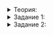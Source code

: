 <details>
<summary>Теория:</summary>

# Копирование объектов. Часть вторая

Из предыдущего урока вы узнали о трудностях копирования объектов, содержащих указатели на динамическую память. Когда процесс не сводится к простому копированию полей объекта, программисту нужно создать копирующий конструктор для правильного выполнения этой операции.

### Выбираем способ хранить щупальца

Код осьминога из предыдущего урока был искусственно усложнён тем, что щупальца хранились в динамической памяти. Так вы смогли увидеть трудности своими глазами. Если бы в  `tentacles_`  хранились сами щупальца, а не указатели на них, проблем при копировании осьминога не возникло бы — все его щупальца скопировались бы автоматически.

Чтобы хранение указателей на щупальца вместо самих щупалец было более обоснованным, немного усложним задачу:

-   щупальце может прицепляться к произвольному щупальцу любого осьминога и отцепляться от него;
-   осьминог при создании может иметь произвольное количество щупалец. По умолчанию их восемь;
-   разрешается добавлять осьминогу новые щупальца, используя метод  `AddTentacle`.

```cpp
class Tentacle {
public:
    explicit Tentacle(int id) noexcept;
    int GetId() const noexcept;

    Tentacle* GetLinkedTentacle() const noexcept {
        return linked_tentacle_;
    }
    void LinkTo(Tentacle& tentacle) noexcept {
        linked_tentacle_ = &tentacle;
    }
    void Unlink() noexcept {
        linked_tentacle_ = nullptr;
    }

private:
    int id_ = 0;
    Tentacle* linked_tentacle_ = nullptr;
};

class Octopus {
public:
    Octopus();
    explicit Octopus(int num_tentacles);

    void AddTentacle();
    size_t GetTentacleCount() const noexcept;
    const Tentacle& GetTentacle(size_t index) const;
    Tentacle& GetTentacle(size_t index);

    ~Octopus();

private:
    void Cleanup() noexcept;

    vector<Tentacle*> tentacles_;
};

int main() {
    Octopus octopus1;
    Octopus octopus2;

    // Два осьминога прицепляются друг к другу щупальцами
    octopus1.GetTentacle(1).LinkTo(octopus2.GetTentacle(3));
    octopus2.AddTentacle();
    octopus2.GetTentacle(octopus2.GetTentacleCount() - 1).LinkTo(octopus1.GetTentacle(0));
}

```

Из-за возможности добавлять осьминогу новые щупальца, а щупальцам — ссылаться друг на друга, хранение щупалец в векторе становится затруднительным:

-   При добавлении нового щупальца ранее существовавшие ссылки на щупальца станут невалидны из-за особенностей реализации вектора. Почему так происходит, вы узнаете через несколько уроков.
-   Другие контейнеры могли сохранить валидность ссылок при вставке и удалении элементов, но не справились бы с неожиданным требованием разрешить осьминогам обмениваться щупальцами.

Храня щупальца в динамической памяти, делаем их более независимыми: их адрес не изменится ни при модификации контейнера, ни при передаче другому осьминогу. На практике такая задача может возникать регулярно — например, папки хранят наборы файлов, а гостиницы — наборы постояльцев.

### Анализируем код конструктора по умолчанию

Прежде чем начать писать конструктор копирования класса «‎Осьминог», взгляните на конструктор по умолчанию в классе  `Octopus`:

```cpp
class Octopus {
public:
    Octopus() {
        Tentacle* t = nullptr;
        try {
            for (int i = 1; i <= 8; ++i) {
                t = new Tentacle(i);      // Может выбросить исключение bad_alloc
                tentacles_.push_back(t);  // Может выбросить исключение bad_alloc

                // Обнуляем указатель на щупальце, которое уже добавили в tentacles_,
                // чтобы не удалить его в обработчике catch повторно
                t = nullptr;
            }
        } catch (const bad_alloc&) {
            // Удаляем щупальца, которые успели попасть в контейнер tentacles_
            Cleanup();
            // Удаляем щупальце, которое создали, но не добавили в tentacles_
            delete t;
            // Конструктор не смог создать осьминога с восемью щупальцами,
            // поэтому выбрасываем исключение, чтобы сообщить вызывающему коду об ошибке
            // throw без параметров внутри catch выполняет ПЕРЕВЫБРОС пойманного исключения
            throw;
        }
    }
    ...
};

```

Код конструктора получился довольно сложным, так как нужно обработать исключение  `bad_alloc`. Оно может возникнуть при создании щупальца в динамической памяти.

Обработчик исключения должен удалить объекты, на которые ссылаются указатели в векторе  `tentacles_`. Удалить нужно и щупальце по адресу в переменной  `t`. Оно ещё не успело попасть в контейнер  `tentacles_`.

Если в таком же стиле написать конструктор копирования, он будет не менее сложным. Вот был бы способ автоматически удалять объект из динамической памяти, когда указатель, хранящий его адрес, выходит из своей области видимости!

В C++ эту задачу решают умные указатели — классы, которые благодаря перегрузке операций ведут себя как указатели. Они предоставляют операцию разыменования  `*`  и доступа к членам класса  `->`. В отличие от обычных указателей, которые ещё называют «сырыми»‎, умные указатели реализуют семантику владения объектом, то есть автоматически удаляют объект при наступлении определённых условий. Умные указатели также определяют, что должно происходить при копировании указателя. Как правило, умные указатели делают шаблонными, чтобы использовать с объектами разных типов.

В стандартной библиотеке есть классы умных указателей, которые упростили бы решение задачи. Вы обязательно с ними познакомитесь в следующих спринтах. В этом уроке вы создадите свой умный указатель, чтобы потом упростить класс  `Octopus`.

Умный указатель в качестве одного из своих полей хранит обычный указатель, а «‎умное поведение»‎ реализуется за счёт конструктора, деструктора и специфичных для указателя операций.

Ваш указатель  `ScopedPtr`  будет владеть объектом, созданным в куче, и гарантировать, что объект автоматически удалится при выходе из области видимости указателя.

В повседневной разработке вам вряд ли понадобится писать собственные умные указатели и вручную вызывать  `new`/`delete`. Скорее всего, использовать вы будете стандартные. Но задания позволят разобраться, как удобные стандартные классы устроены на самом деле, и чего от них ожидать.

</details>

<details>
<summary>Задание 1:</summary>

## Задание 1

У вас есть каркас шаблонного класса  `ScopedPtr`. Это умный указатель, в котором частично реализован такой функционал:

-   Конструктор по умолчанию инициализирует указатель нулевым значением;
-   Заготовка метода  `GetRawPtr`. Метод возвращает адрес объекта, на который ссылается умный указатель;
-   Заготовка конвертирующего конструктора для создания  `ScopedPtr`  из сырого указателя;
-   Удалённый конструктор копирования. В этом случае создать копию умного указателя будет нельзя. Как следствие, не будет проблем, когда два умных указателя владеют одним объектом.

```cpp
template <typename T>
class ScopedPtr {
public:
    ScopedPtr() = default;
    explicit ScopedPtr(T* raw_ptr) noexcept {...}
    ScopedPtr(const ScopedPtr&) = delete;
    ~ScopedPtr() {...}
    T* GetRawPtr() const noexcept {...}
    T* Release() noexcept {...}

private:
    T* ptr_ = nullptr;
};

```

Объект класса  `ScopedPtr<T>`  может находиться в двух состояниях: владеть объектом типа  `T`  или не владеть. При этом должны выполняться следующие правила:

-   Конструктор без параметров создаёт умный указатель, не владеющий объектом.
-   Конструктор  `ScopedPtr(T* raw_ptr)`  создаёт умный указатель, который владеет объектом, если и только если переданный указатель не был равен  `nullptr`.
-   Метод  `GetRawPtr`  не влияет на владение.
-   Метод  `Release`  отменяет владение, если оно было.

Цель умного указателя — удалить объект, которым он владеет. Он должен делать это в своём деструкторе, который вам предстоит реализовать вместе с недостающими методами.

Проверки в заготовке кода упростят реализацию конструкторов и деструкторов.

### Требования

Реализуйте недостающие методы класса  `ScopedPtr`:

-   Недостающий код конструктора  `ScopedPtr`  из «сырого»‎ указателя на объект в динамической памяти. Созданный  `ScopedPtr`  должен владеть переданным объектом. Допустимо значение указателя  `nullptr`. В этом случае владения не возникает.
-   Тело метода  `GetRawPtr`.
-   Удаление объекта, которым владеет  `ScopedPtr`, в деструкторе.
-   Тело метода  `Release`.

### Ограничения

Сохраните сигнатуры всех публичных методов класса  `ScopedPtr`  неизменными, чтобы код скомпилировался без ошибок.

### Что отправлять на проверку

Загрузите в тренажёр только код с шаблоном класса  `ScopedPtr`  и нужными для его работы директивами  `#include`. Функция  `main`  при проверке учитываться не будет.

### Как будет тестироваться ваш код

Шаблон класса  `ScopedPtr`  будет протестирован кодом, подобным тому, что есть в функции  `main`.

Передаваемые в конструктор указатели ссылаются на объект, созданный в куче с использованием операции  `new`, либо равны  `nullptr`.

### Подсказка

-   Используйте проверки в функции  `main`  из заготовки кода.
-   В конвертирующем конструкторе сохраните переданный «‎сырой»‎ указатель в поле  `ptr_`.
-   В методе  `GetRawPtr`  верните текущее значение  `ptr_`.
-   Удалите объект, на который ссылается поле  `ptr_`  в деструкторе.
-   В методе  `Release`  обнулите поле  `ptr_`, не удаляя сам объект, и верните прежнее значение поля.

</details>

<details>
<summary>Задание 2:</summary>

## Задание 2

Вы сделали класс  `ScopedPtr`  умным. Осталось превратить его в указатель.

Переопределите операции разыменования  `*`  и доступа к полям класса  `->`. При попытке вызвать их у нулевого указателя эти операции должны выбрасывать исключение  `std::logic_error`, а не приводить к неопределённому поведению. Всё-таки это умный указатель. Перегруженная операция приведения к типу  `bool`  облегчает проверку на  `nullptr`.

В заготовке кода — ваше решение предыдущей задачи. На его основе реализуйте недостающие операции.

Сигнатура новых операций умного указателя:

```cpp
// Умный указатель, удаляющий связанный объект при своём разрушении.
// Параметр шаблона T задаёт тип объекта, на который ссылается указатель
template <typename T>
class ScopedPtr {
public:
    //...

    // Оператор приведения к типу bool позволяет узнать, ссылается ли умный указатель
    // на какой-либо объект
    explicit operator bool() const noexcept {
        // Реализуйте самостоятельно
    }

    // Оператор разыменования возвращает ссылку на объект
    // Выбрасывает исключение std::logic_error, если указатель нулевой
    T& operator*() const {
        // Реализуйте самостоятельно
    }

    // Оператор -> должен возвращать указатель на объект
    // Выбрасывает исключение std::logic_error, если указатель нулевой
    T* operator->() const {
        // Реализуйте самостоятельно
    }

    // ...

private:
    T* ptr_ = nullptr;
};

```

Оператор преобразования к типу  `bool`  объявлен  `explicit`, чтобы запретить неявное преобразование указателя в  `bool`, которое практически всегда нежелательно. На проверке указателя в условии  `if`  это не отразится.

```cpp
void Fn(int i);

int main() {
    ScopedPtr<Object> p(new Object());
    Fn(p); // Когда operator bool объявлен explicit, здесь будет ошибка компиляции
           // Без explicit в Fn будет передано значение 1
}

```

Пример использования  `ScopedPtr`  и тесты, которые помогут вам решить задачу, даны ниже.

```cpp
#include <cassert>

// Умный указатель, удаляющий связанный объект при своём разрушении.
// Параметр шаблона T задаёт тип объекта, на который ссылается указатель
template <typename T>
class ScopedPtr {
    ...
};

// Этот main тестирует класс ScopedPtr
int main() {
    // Проверка работы оператора приведения к типу bool
    {
        // Для нулевого указателя приведение к типу bool возвращает false
        const ScopedPtr<int> empty_ptr;
        assert(!empty_ptr);

        // Для ненулевого указателя приведение к типу bool возвращает true
        const ScopedPtr<int> ptr_to_existing_object(new int(0));
        assert(ptr_to_existing_object);

        static_assert(noexcept(static_cast<bool>(ptr_to_existing_object)));
    }

    // Проверка работы оператора разыменования *
    {
        string* raw_ptr = new string("hello");
        ScopedPtr<string> smart_ptr(raw_ptr);
        // Ссылка, возвращаемая оператором разыменования, должна ссылаться на объект,
        // на который указывает умный указатель
        assert(&*smart_ptr == raw_ptr);

        try {
            ScopedPtr<int> empty_ptr;
            // При попытке разыменовать пустой указатель должно быть выброшено
            // исключение logic_error
            *empty_ptr;
            // Сюда попасть мы не должны
            assert(false);
        } catch (const logic_error&) {
            // мы там, где нужно
        } catch (...) {
            // Других исключений выбрасываться не должно
            assert(false);
        }
    }

    // Проверка работы оператора ->
    {
        string* raw_ptr = new string("hello");
        ScopedPtr<string> smart_ptr(raw_ptr);
        // Доступ к членам класса через умный указатель должен быть аналогичен
        // доступу через "сырой" указатель
        assert(smart_ptr->data() == raw_ptr->data());

        try {
            ScopedPtr<string> empty_ptr;
            // При попытке разыменовать пустой указатель должно быть выброшено
            // исключение logic_error
            empty_ptr->clear();
            // Сюда попасть мы не должны
            assert(false);
        } catch (const logic_error&) {
            // мы там, где нужно
        } catch (...) {
            // Других исключений выбрасываться не должно
            assert(false);
        }
    }

    // Пример использования
    {
        // На этой структуре будет проверяться работа умного указателя
        struct Object {
            Object() {
                cout << "Object is default constructed"s << endl;
            }
            void DoSomething() {
                cout << "Doing something"s << endl;
            }
            ~Object() {
                cout << "Object is destroyed"s << endl;
            }
        };

        // Сконструированный по умолчанию указатель ссылается на nullptr
        ScopedPtr<Object> empty_smart_ptr;
        // Перегруженный оператор приведения к типу bool вернёт false для пустого указателя
        assert(!empty_smart_ptr);

        ScopedPtr<Object> smart_ptr(new Object());
        // Перегруженный оператор bool вернёт true для указателя, ссылающегося на объект
        assert(smart_ptr);

        // Проверка оператора разыменования
        (*smart_ptr).DoSomething();
        // Проверка оператора доступа к членам класса
        smart_ptr->DoSomething();
    }
}

```

### Ограничения

Указатели, передаваемые в методы класса, либо ссылаются на объект, созданный в куче при помощи операции  `new`, либо равны  `nullptr`.

### Как и что отправлять на проверку

Только код с шаблоном класса  `ScopedPtr`  и необходимыми для его работы директивами  `#include`. Если отправите  `main`, она будет заменена на версию из тренажёра.

### Как будет тестироваться ваш код

Шаблон класса  `ScopedPtr`  будет протестирован кодом, подобным представленному в функции  `main`  из описания задания. Сохраните сигнатуры всех публичных методов класса  `ScopedPtr`  неизменными, чтобы код скомпилировался без ошибок.

### Подсказка

-   В операциях  `*`  и  `->`  сначала проверьте сырой указатель на равенство  `nullptr`  и выбросьте исключение  `logic_error`  в случае, когда эти операции вызваны у пустого  `ScopedPtr`. Если всё хорошо, верните ссылку или указатель на объект в зависимости от реализуемой операции.
-   В операции приведения к  `bool`  верните  `false`, если  `ScopedPtr`  ссылается на  `nullptr`, и  `true`  в ином случае.

</details>
